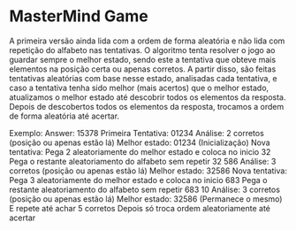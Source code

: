 # MasterMind Game
A primeira versão ainda lida com a ordem de forma aleatória e não lida com repetição do alfabeto nas tentativas. O algoritmo tenta resolver o jogo ao guardar sempre o melhor estado, sendo este a tentativa que obteve mais elementos na posição certa ou apenas corretos. A partir disso, são feitas tentativas aleatórias com base nesse estado, analisadas cada tentativa, e caso a tentativa tenha sido melhor (mais acertos) que o melhor estado, atualizamos o melhor estado até descobrir todos os elementos da resposta. Depois de descobertos todos os elementos da resposta, trocamos a ordem de forma aleatória até acertar.

Exemplo:
Answer: 15378
Primeira Tentativa: 01234
Análise: 2 corretos (posição ou apenas estão lá)
Melhor estado: 01234 (Inicialização)
Nova tentativa: 
Pega 2 aleatoriamente do melhor estado e coloca no inicio
32 
Pega o restante aleatoriamento do alfabeto sem repetir
32 586
Análise: 3 corretos (posição ou apenas estão lá)
Melhor estado: 32586
Nova tentativa: 
Pega 3 aleatoriamente do melhor estado e coloca no inicio
683 
Pega o restante aleatoriamento do alfabeto sem repetir
683 10
Análise: 3 corretos (posição ou apenas estão lá)
Melhor estado: 32586 (Permanece o mesmo)
E repete até achar 5 corretos
Depois só troca ordem aleatoriamente até acertar
